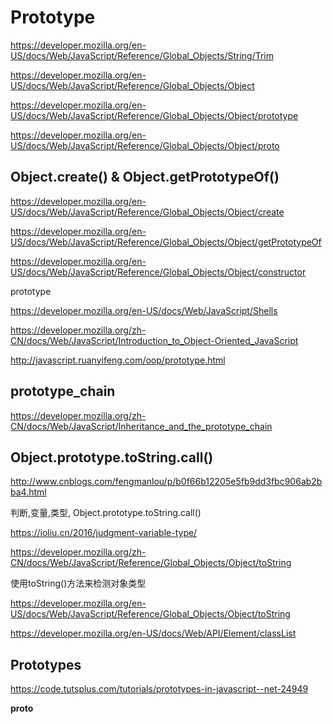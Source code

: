 # Prototype  


https://developer.mozilla.org/en-US/docs/Web/JavaScript/Reference/Global_Objects/String/Trim


https://developer.mozilla.org/en-US/docs/Web/JavaScript/Reference/Global_Objects/Object  


https://developer.mozilla.org/en-US/docs/Web/JavaScript/Reference/Global_Objects/Object/prototype  

https://developer.mozilla.org/en-US/docs/Web/JavaScript/Reference/Global_Objects/Object/proto  

## Object.create() & Object.getPrototypeOf()

https://developer.mozilla.org/en-US/docs/Web/JavaScript/Reference/Global_Objects/Object/create  

https://developer.mozilla.org/en-US/docs/Web/JavaScript/Reference/Global_Objects/Object/getPrototypeOf  


https://developer.mozilla.org/en-US/docs/Web/JavaScript/Reference/Global_Objects/Object/constructor 



prototype

https://developer.mozilla.org/en-US/docs/Web/JavaScript/Shells  

https://developer.mozilla.org/zh-CN/docs/Web/JavaScript/Introduction_to_Object-Oriented_JavaScript  









http://javascript.ruanyifeng.com/oop/prototype.html



## prototype_chain  


https://developer.mozilla.org/zh-CN/docs/Web/JavaScript/Inheritance_and_the_prototype_chain



##  Object.prototype.toString.call()


http://www.cnblogs.com/fengmanlou/p/b0f66b12205e5fb9dd3fbc906ab2bba4.html



判断,变量,类型, Object.prototype.toString.call()

https://ioliu.cn/2016/judgment-variable-type/  

https://developer.mozilla.org/zh-CN/docs/Web/JavaScript/Reference/Global_Objects/Object/toString

使用toString()方法来检测对象类型

https://developer.mozilla.org/en-US/docs/Web/JavaScript/Reference/Global_Objects/Object/toString

https://developer.mozilla.org/en-US/docs/Web/API/Element/classList



## Prototypes  


https://code.tutsplus.com/tutorials/prototypes-in-javascript--net-24949  


__proto__









